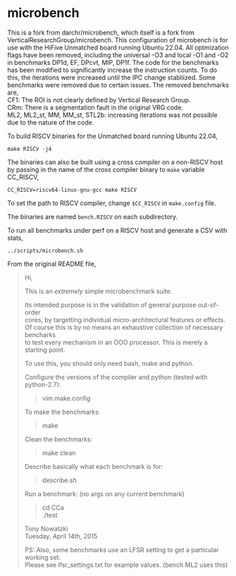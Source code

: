 # microbench
This is a fork from darchr/microbench, which itself is a fork from 
VerticalResearchGroup/microbench. This configuration of microbench is
for use with the HiFive Unmatched board running Ubuntu 22.04. All optmization
flags have been removed, including the universal -O3 and local -O1 and -O2 in
benchmarks DP1d, EF, DPcvt, MIP, DP1f. The code for the benchmarks has been
modified to significantly increase the instruction counts. To do this, the
iterations were increased until the IPC change stabliized. Some benchmarks
were removed due to certain issues. The removed benchmarks are, \
CF1: The ROI is not clearly defined by Vertical Research Group. \
CRm: There is a segmentation fault in the original VRG code. \
ML2, ML2\_st, MM, MM\_st, STL2b: increasing iterations was not possible due to
the nature of the code.

To build RISCV binaries for the Unmatched board running Ubuntu 22.04,
```shell
make RISCV -j4
```

The binaries can also be built using a cross compiler on a non-RISCV host by
passing in the name of the cross compiler binary to `make` variable CC\_RISCV,
```shell
CC_RISCV=riscv64-linux-gnu-gcc make RISCV
```

To set the path to RISCV compiler, change `$CC_RISCV` in `make.config` file.  

The binaries are named `bench.RISCV` on each subdirectory.

To run all benchmarks under perf on a RISCV host and generate a CSV with stats,
```shell
../scripts/microbench.sh
```

From the original README file,

> Hi,
> 
> This is an *extremely* simple microbenchmark suite.
> 
> Its intended purpose is in the validation of general purpose out-of-order  
> cores, by targetting individual micro-architectural features or effects.  
> Of course this is by no means an exhaustive collection of necessary bencharks  
> to test every mechanism in an OOO processor.  This is merely a starting point.  
> 
> To use this, you should only need bash, make and python.  
> 
> Configure the versions of the compiler and python (tested with python-2.7):  
> > vim make.config
> 
> To make the benchmarks:  
> > make
> 
> Clean the benchmarks:  
> > make clean
> 
> Describe basically what each benchmark is for:  
> > describe.sh
> 
> Run a benchmark: (no args on any current benchmark)  
> > cd CCa  
> > ./test
> 
> Tony Nowatzki  
> Tuesday, April 14th, 2015  
> 
> PS: Also, some benchmarks use an LFSR setting to get a particular working set.  
> Please see lfsr_settings.txt for example values. (bench ML2 uses this)  
